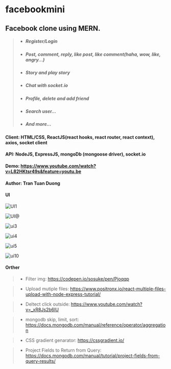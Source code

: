# facebookmini

## Facebook clone using MERN.

>+ ##### Register/Login
>+ ##### Post, comment, reply, like post, like comment(haha, wow, like, angry...)
>+ ##### Story and play story
>+ ##### Chat with socket.io
>+ ##### Profile, delete and add friend
>+ ##### Search user...
>+ ##### And more...

#### Client: HTML/CSS, ReactJS(react hooks, react router, react context), axios, socket client

#### API: NodeJS, ExpressJS, mongoDb (mongoose driver), socket.io

#### Demo: https://www.youtube.com/watch?v=L82HKtsr49s&feature=youtu.be

#### Author: Tran Tuan Duong

#### UI

![UI1](https://user-images.githubusercontent.com/49332702/135764876-cf630087-8fff-4ec4-a730-eea0d5c8e817.PNG)

![UI@](https://user-images.githubusercontent.com/49332702/135764879-1b9aa8b9-4d76-47d0-9873-cf20013e29bc.PNG)

![ui3](https://user-images.githubusercontent.com/49332702/135764885-93a4d5d2-e32d-4c31-a5e9-0770415cecd7.PNG)

![ui4](https://user-images.githubusercontent.com/49332702/135764888-4ad1ebcb-e86d-487f-a2eb-1bc58552bb49.PNG)

![ui5](https://user-images.githubusercontent.com/49332702/135764891-1991b5e2-b6c9-4a4a-a930-f1f9c838220c.PNG)

![ui10](https://user-images.githubusercontent.com/49332702/135764892-b39d3429-a5b1-46de-b621-aaad7d0cdc22.PNG)

#### Orther

>+ Filter img: https://codepen.io/sosuke/pen/Pjoqqp

>+ Upload mutiple files: https://www.positronx.io/react-multiple-files-upload-with-node-express-tutorial/

>+ Deltect click outside: https://www.youtube.com/watch?v=_xR8Js2b6IU

>+ mongodb skip, limit, sort: https://docs.mongodb.com/manual/reference/operator/aggregation

>+ CSS gradient genarator: https://cssgradient.io/

>+ Project Fields to Return from Query: https://docs.mongodb.com/manual/tutorial/project-fields-from-query-results/
